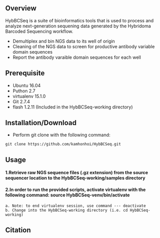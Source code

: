 ## Overview

HybBCSeq is a suite of bioinformatics tools that is used to process and analyze next-generation sequening data generated by the Hybridoma Barcoded Sequencing workflow.

- Demultiplex and bin NGS data to its well of origin
- Cleaning of the NGS data to screen for productive antibody variable domain sequences
- Report the antibody varaible domain sequences for each well

## Prerequisite

- Ubuntu 16.04
- Puthon 2.7
- virtualenv 15.1.0
- Git 2.7.4
- flash 1.2.11 (Included in the HybBCSeq-working directory)

## Installation/Download
- Perform git clone with the following command:
```
git clone https://github.com/kamhonhoi/HybBCSeq.git
```

## Usage

#### 1.Retrieve raw NGS sequence files (.gz extension) from the source sequencer location to the HybBCSeq-working/samples directory
#### 2.In order to run the provided scripts, activate virtualenv with the following command: source HybBCSeq-venv/bin/activate
```
a. Note: to end virtualenv session, use command --- deactivate
b. Change into the HybBCSeq-working directory (i.e. cd HybBCSeq-working)
```




## Citation
